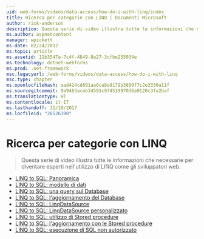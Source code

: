 ```yaml
---
uid: web-forms/videos/data-access/how-do-i-with-linq/index
title: Ricerca per categorie con LINQ | Documenti Microsoft
author: rick-anderson
description: Questa serie di video illustra tutte le informazioni che necessarie per diventare esperti nell'utilizzo di LINQ come gli sviluppatori web.
ms.author: aspnetcontent
manager: wpickett
ms.date: 02/24/2012
ms.topic: article
ms.assetid: 11b3547a-7c4f-4849-8e27-3cfbe255034e
ms.technology: dotnet-webforms
ms.prod: .net-framework
msc.legacyurl: /web-forms/videos/data-access/how-do-i-with-linq
msc.type: chapter
ms.openlocfilehash: aad424cd891aa0ca8e8179b3899f7c2e3330a11f
ms.sourcegitcommit: 9a9483aceb34591c97451997036a9120c3fe2baf
ms.translationtype: HT
ms.contentlocale: it-IT
ms.lasthandoff: 11/10/2017
ms.locfileid: "26526390"
---
```

<a name="how-do-i-with-linq"></a>Ricerca per categorie con LINQ
====================
> Questa serie di video illustra tutte le informazioni che necessarie per diventare esperti nell'utilizzo di LINQ come gli sviluppatori web.


- [LINQ to SQL: Panoramica](how-do-i-linq-to-sql-overview.md)
- [LINQ to SQL: modello di dati](how-do-i-linq-to-sql-data-model.md)
- [LINQ to SQL: una query sul Database](how-do-i-linq-to-sql-querying-the-database.md)
- [LINQ to SQL: l'aggiornamento del Database](how-do-i-linq-to-sql-updating-the-database.md)
- [LINQ to SQL: LinqDataSource](how-do-i-linq-to-sql-linqdatasource.md)
- [LINQ to SQL: LinqDataSource personalizzato](how-do-i-linq-to-sql-custom-linqdatasource.md)
- [LINQ to SQL: utilizzo di Stored procedure](how-do-i-linq-to-sql-using-stored-procedures.md)
- [LINQ to SQL: l'aggiornamento con le Stored procedure](how-do-i-linq-to-sql-updating-with-stored-procedures.md)
- [LINQ to SQL: esecuzione di SQL non autorizzato](how-do-i-linq-to-sql-executing-arbitrary-sql.md)
